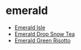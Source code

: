 # emerald

 * [Emerald Isle](../index/e/emerald-isle-200461.json)
 * [Emerald Drop Snow Tea](../index/e/emerald-drop-snow-tea.json)
 * [Emerald Green Risotto](../index/e/emerald-green-risotto.json)
